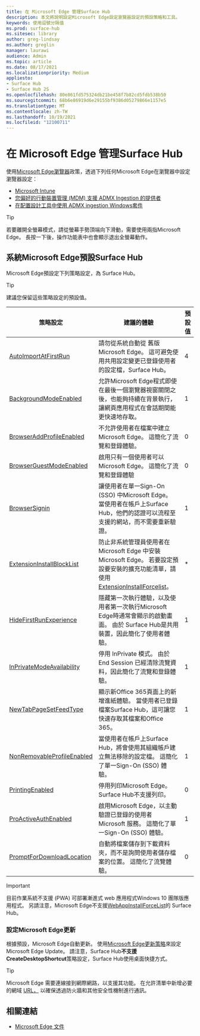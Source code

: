 ```yaml
---
title: 在 Microsoft Edge 管理Surface Hub
description: 本文將說明設定Microsoft Edge設定瀏覽器設定的預設策略和工具。
keywords: 使用逗號分隔值
ms.prod: surface-hub
ms.sitesec: library
author: greg-lindsay
ms.author: greglin
manager: laurawi
audience: Admin
ms.topic: article
ms.date: 08/17/2021
ms.localizationpriority: Medium
appliesto:
- Surface Hub
- Surface Hub 2S
ms.openlocfilehash: 80e861fd575324db21be458f7b82cd5fdb538b50
ms.sourcegitcommit: 68b6e86919d6e29155bf9386d05279866e1157e5
ms.translationtype: MT
ms.contentlocale: zh-TW
ms.lasthandoff: 10/19/2021
ms.locfileid: "12100711"
---
```

# <a name="manage-microsoft-edge-on-surface-hub"></a>在 Microsoft Edge 管理Surface Hub

使用[Microsoft Edge瀏覽器](/deployedge/microsoft-edge-policies)政策，透過下列任何Microsoft Edge在瀏覽器中設定瀏覽器設定：

- [Microsoft Intune](/deployedge/configure-edge-with-intune)
- [您偏好的行動裝置管理 (MDM) 支援 ADMX Ingestion 的提供者](/deployedge/configure-edge-with-mdm)
- [在配置設計工具中使用 ADMX ingestion Windows套件](/windows/configuration/wcd/wcd-admxingestion)

> [!TIP]
> 若要離開全螢幕模式，請從螢幕手勢頂端向下滑動，需要使用兩指Microsoft Edge。 長按一下後，操作功能表中也會顯示退出全螢幕動作。

## <a name="default-microsoft-edge-policies-for-surface-hub"></a>系統Microsoft Edge預設Surface Hub

Microsoft Edge預設定下列策略設定，為 Surface Hub。


> [!TIP]
> 建議您保留這些策略設定的預設值。

| 策略設定                                                                                                   | 建議的體驗                                                                                                                                                                                                                                               | 預設值 |
| ---------------------------------------------------------------------------------------------------------------------------- | ------------------------------------------------------------------------------------------------------------------------------------------------------------------------------------------------------------------------------------------------------------------------ | ----------------- |
| [AutoImportAtFirstRun](/deployedge/microsoft-edge-policies#autoimportatfirstrun)             | 請勿從系統自動從 舊版 Microsoft Edge。 這可避免使用共用設定變更已登錄使用者的設定檔，Surface Hub。                                                                                                 | 4                 |
| [BackgroundModeEnabled](/deployedge/microsoft-edge-policies#backgroundmodeenabled)           | 允許Microsoft Edge程式即使在最後一個瀏覽器視窗關閉之後，也能夠持續在背景執行，讓網頁應用程式在會話期間能更快速地存取。                                                                                                      | 1                 |
| [BrowserAddProfileEnabled](/deployedge/microsoft-edge-policies#browseraddprofileenabled)     | 不允許使用者在檔案中建立Microsoft Edge。 這簡化了流覽和登錄體驗。                                                                                                                                                      | 0                 |
| [BrowserGuestModeEnabled](/deployedge/microsoft-edge-policies#browserguestmodeenabled)       | 啟用只有一個使用者可以Microsoft Edge。 這簡化了流覽和登錄體驗                                                                                                                                                                | 0                 |
| [BrowserSignin](/deployedge/microsoft-edge-policies#browsersignin)                           | 讓使用者在單一Sign-On (SSO) 中Microsoft Edge。 當使用者在帳戶上Surface Hub，他們的認證可以流程至支援的網站，而不需要重新驗證。  | 1                 |
| [ExtensionInstallBlockList](/deployedge/microsoft-edge-policies#extensioninstallblocklist)   | 防止非系統管理員使用者在 Microsoft Edge 中安裝Microsoft Edge。 若要設定預設要安裝的擴充功能清單，請使用 [ExtensionInstallForcelist](/deployedge/microsoft-edge-policies#extensioninstallforcelist)。 | *                 |
| [HideFirstRunExperience](/deployedge/microsoft-edge-policies#hidefirstrunexperience)         | 隱藏第一次執行體驗，以及使用者第一次執行Microsoft Edge時通常會顯示的啟動畫面。 由於 Surface Hub是共用裝置，因此簡化了使用者體驗。                                                                      | 1                 |
| [InPrivateModeAvailability](/deployedge/microsoft-edge-policies#inprivatemodeavailability)   | 停用 InPrivate 模式。 由於 End Session 已經清除流覽資料，因此簡化了流覽和登錄體驗。                                                                                                                                          | 1                 |
| [NewTabPageSetFeedType](/deployedge/microsoft-edge-policies#newtabpagesetfeedtype)           | 顯示新Office 365頁面上的新增進紙體驗。 當使用者已登錄檔案Surface Hub，這可讓您快速存取其檔案和Office 365。                                                                                                        | 1                 |
| [NonRemovableProfileEnabled](/deployedge/microsoft-edge-policies#nonremovableprofileenabled) | 當使用者在帳戶上Surface Hub，將會使用其組織帳戶建立無法移除的設定檔。 這簡化了單一Sign-On (SSO) 體驗。                                                                                                 | 1                 |
| [PrintingEnabled](/deployedge/microsoft-edge-policies#printingenabled)                       | 停用列印Microsoft Edge。 Surface Hub不支援列印。                                                                                                                                                                                              | 0                 |
| [ProActiveAuthEnabled](/deployedge/microsoft-edge-policies#proactiveauthenabled)             | 啟用Microsoft Edge，以主動驗證已登錄的使用者Microsoft 服務。 這簡化了單一Sign-On (SSO) 體驗。                                                                                                                         | 1                 |
| [PromptForDownloadLocation](/deployedge/microsoft-edge-policies#promptfordownloadlocation)   | 自動將檔案儲存到下載資料夾，而不是詢問使用者儲存檔案的位置。 這簡化了流覽體驗。                                                                                                                             | 0                 |

> [!IMPORTANT]
> 目前作業系統不支援 (PWA) 可部署漸進式 web 應用程式Windows 10 團隊版應用程式。  另請注意，Microsoft Edge不支援[WebAppInstallForceList](/deployedge/microsoft-edge-policies#webappinstallforcelist)的 Surface Hub。

### <a name="configure-microsoft-edge-updates"></a>設定Microsoft Edge更新

根據預設，Microsoft Edge自動更新。 使用[Microsoft Edge更新策略](/deployedge/microsoft-edge-update-policies)來設定 Microsoft Edge Update。 請注意，Surface Hub**不支援 CreateDesktopShortcut**策略設定，Surface Hub使用桌面快捷方式。

> [!TIP]
> Microsoft Edge 需要連線接到網際網路，以支援其功能。 在允許清單中新增必要的網域 [URL，](/deployedge/microsoft-edge-security-endpoints) 以確保透過防火牆和其他安全性機制進行通訊。

## <a name="related-links"></a>相關連結

- [Microsoft Edge 文件](/microsoft-edge/)